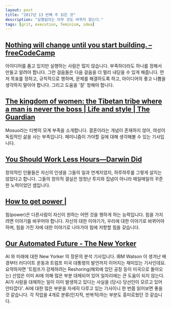 ```yaml
---
layout: post
title: "2017년 13 번째 주 읽은 것"
description: "실행없이는 아무 것도 바뀌지 않는다."
tags: [grit, execution, feminism, idea]
---
```

## [Nothing will change until you start building. – freeCodeCamp](https://medium.freecodecamp.com/nothing-will-change-until-you-start-building-2681e85e7bdc)

아이디어를 품고 있지만 실행하는 사람은 많지 않습니다. 부족하더라도 하나를 정해서 만들고 알려야 합니다. 그런 걸음들은 다음 걸음을 더 멀리 내딛을 수 있게 해줍니다. 먼저 목표를 정하고, 규칙적으로 행하며, 문제를 해결하도록 하고, 아이디어의 좋고 나쁨을 생각하지 말아야 합니다. 그리고 도움을 '잘' 청해야 합니다.

## [The kingdom of women: the Tibetan tribe where a man is never the boss | Life and style | The Guardian](https://www.theguardian.com/lifeandstyle/2017/apr/01/the-kingdom-of-women-the-tibetan-tribe-where-a-man-is-never-the-boss?utm_source=pocket&utm_medium=email&utm_campaign=pockethits)
Mosuo라는 티벳의 모계 부족을 소개합니다. 결혼이라는 개념이 존재하지 않아, 여성이 독립적인 삶을 사는 부족입니다. 페미니즘이 가야할 길에 대해 생각해볼 수 있는 기사입니다.

## [You Should Work Less Hours—Darwin Did](http://nautil.us/issue/46/balance/darwin-was-a-slacker-and-you-should-be-too?utm_source=pocket&utm_medium=email&utm_campaign=pockethits)
창의적인 인물들은 자신의 인생을 그들의 일과 연계지었지, 하루하루를 그렇게 살지는 않았다고 합니다. 그들의 창의적 결실은 엄청난 투지와 집념이 아니라 매일매일의 꾸준한 노력이었던 셈입니다.

## [How to get power |](http://ideas.ted.com/how-to-get-power/)
힘(power)은 다른사람이 자신이 원하는 어떤 것을 행하게 하는 능력입니다. 힘을 가지려면 이야기를 바꾸어야 합니다. 자신의 대한 이야기가, 우리에 대한 이야기로 바뀌어야 하며, 힘을 가진 자에 대한 이야기로 나아가야 힘에 저항할 힘을 갖습니다.  

## [Our Automated Future - The New Yorker](http://www.newyorker.com/magazine/2016/12/19/our-automated-future)

AI 와 미래에 대한 New Yorker 의 장문의 분석 기사입니다. IBM Watson 이 생겨난 배경부터 러다이트 운동과 트럼프 미국 대통령의 발언까지 이어지는 재미있는 기사인데요.요약하자면 '트럼프가 강제하려는 Reshoring(해외에 있던 공장 등이 미국으로 돌아오는) 산업은 이미 AI에 의해 많은 부분 대체되어 있어 일자리에는 큰 도움이 되지 않는다. AI가 사람을 대체하는 일이 이미 발생하고 있다는 사실을 (당시) 당선인이 모르고 있어 안타깝다'. AI에 대한 많은 부분을 자세히 다루고 있는 기사이니 한 번쯤 읽어보면 좋을 것 같습니다.  각 직업을 4개로 분류(인지적, 반복적)하는 부분도 흥미로웠던 것 같습니다.
